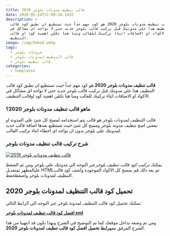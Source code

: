 ```yaml
---
title: قالب تنظيف مدونات بلوجر 2020
date: 2020-05-24T21:09:34.143Z
description: >
  قالب تنظيف مدونات بلوجر 2020 هو كود مهم جداً حيث تستطيع ان تطبق كود قالب
  التنظيف هذا علي مدونتك قبل تركيب قالب بلوجر جديد حتي لا تواجه اي مشاكل في
  الاكواد او الاضافات اثناء تركيبك للقالب ومنا هنا تكمُن اهمية كود او قالب
  التنظيف.
image: /img/Embed.webp
tags:
  - شروحات بلوجر
  - قالب التنظيف لمدونات بلوجر
  - قالب تنظيف بلوجر
categories:
  - templates
---
```

<!--StartFragment-->

**قالب تنظيف مدونات بلوجر 2020** هو كود مهم جداً حيث تستطيع ان تطبق كود قالب التنظيف هذا علي مدونتك قبل تركيب قالب بلوجر جديد حتي لا تواجه اي مشاكل في الاكواد او الاضافات اثناء تركيبك للقالب ومنا هنا تكمُن اهمية كود او*قالب التنظيف*.

### ماهو قالب تنظيف مدونات بلوجر 2020؟

قالب التنظيف لمدونات بلوجر هو قالب يتم استخدامه لمسح كل شئ علي المدونة او بمعني اصح تنظيف مدونة بلوجر ومسح كل شئ حيث تستطيع بعدها اضافة قالب جديد لمدونتك علي بلوجر بدون ان تواجه اي اخطاء اثناء تركيب القالب.

### شرح تركيب قالب تنظيف مدونات بلوجر

[![قالب تنظيف مدونات بلوجر 2019](https://2.bp.blogspot.com/-kVCAapCjkZ8/XLZHYiXB_bI/AAAAAAAAB_E/_Bnu8QHmF7spLJW62yB4xT26eEdFZVi5wCLcBGAs/s640/%25D9%2583%25D9%2588%25D8%25AF-%25D9%2582%25D8%25A7%25D9%2584%25D8%25A8-%25D8%25AA%25D9%2586%25D8%25B8%25D9%258A%25D9%2581-%25D8%25A8%25D9%2584%25D9%2588%25D8%25AC%25D8%25B1.png "قالب تنظيف مدونات بلوجر 2019")](https://2.bp.blogspot.com/-kVCAapCjkZ8/XLZHYiXB_bI/AAAAAAAAB_E/_Bnu8QHmF7spLJW62yB4xT26eEdFZVi5wCLcBGAs/s1600/%25D9%2583%25D9%2588%25D8%25AF-%25D9%2582%25D8%25A7%25D9%2584%25D8%25A8-%25D8%25AA%25D9%2586%25D8%25B8%25D9%258A%25D9%2581-%25D8%25A8%25D9%2584%25D9%2588%25D8%25AC%25D8%25B1.png)



يمكنك *تركيب كود قالب تنظيف بلوجر*عبر التوجه الي مدونتك علي بلوجر ومن ثم الضغط عليالمظهر ثمتعديل HTMLثم بعد ذلك قم بمسح كل الاكواد الموجودة واضف كود قالب التنظيف لمدونات بلوجر واضغطحفظ.

## تحميل كود قالب التنظيف لمدونات بلوجر 2020

يمكنك تحميل كود قالب التنظيف لمدونة بلوجر عبر التوجه الي الرابط التالي:

**[افضل كود قالب تنظيف لمدونات بلوجر xml](https://drive.google.com/file/d/1ZnD_Kof8ONqyS58HC5RQMIMQqDKX4IQQ/view?usp=sharing)**

ومن ثم وضعه بداخل موقعك كما تم التوضيح في الشرح وبهذا نكون قد انتهينا من هذا الشرح المرفق معه**رابط تحميل** **افضل كود قالب تنظيف لمدونات بلوجر 2020**.



<!--EndFragment-->